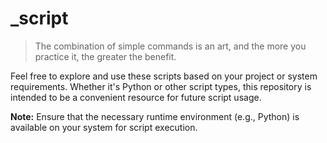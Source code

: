# \_script

> The combination of simple commands is an art, and the more you practice it, the greater the benefit.

Feel free to explore and use these scripts based on your project or system requirements. Whether it's Python or other script types, this repository is intended to be a convenient resource for future script usage.

**Note:** Ensure that the necessary runtime environment (e.g., Python) is available on your system for script execution.
